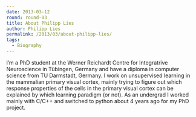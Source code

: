 ```yaml
---
date: 2013-03-12
round: round-03
title: About Philipp Lies
author: Philipp Lies
permalink: /2013/03/about-philipp-lies/
tags:
  - Biography
---
```

I&#8217;m a PhD student at the Werner Reichardt Centre for Integratrive Neuroscience in Tübingen, Germany and have a diploma in computer science from TU Darmstadt, Germany. I work on unsupervised learning in the mammalian primary visual cortex, mainly trying to figure out which response properties of the cells in the primary visual cortex can be explained by which learning paradigm (or not). As an undergrad I worked mainly with C/C++ and switched to python about 4 years ago for my PhD project.
